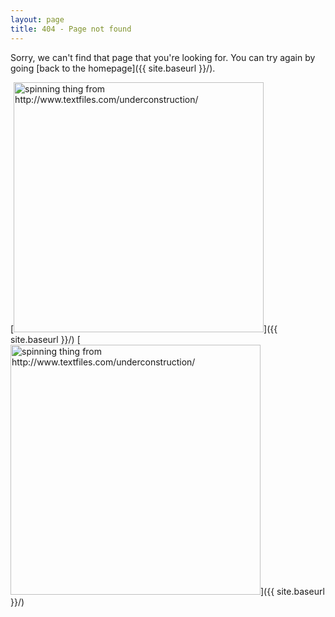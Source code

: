 ```yaml
---
layout: page
title: 404 - Page not found
---
```


Sorry, we can't find that page that you're looking for. You can try again by going [back to the homepage]({{ site.baseurl }}/).

[<img src="{{ site.baseurl }}/images/404construction.jpg" alt="spinning thing from http://www.textfiles.com/underconstruction/" style="width: 400px;"/>]({{ site.baseurl }}/)
[<img src="{{ site.baseurl }}/images/404construction.jpg" alt="spinning thing from http://www.textfiles.com/underconstruction/" style="width: 400px;"/>]({{ site.baseurl }}/)

